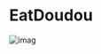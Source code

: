 # EatDoudou
![imag](http://upload-images.jianshu.io/upload_images/1338042-539eac7da1334ac8.gif?imageMogr2/auto-orient/strip)
